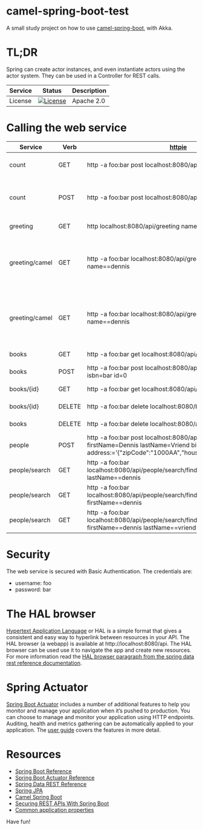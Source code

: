 # camel-spring-boot-test
A small study project on how to use [camel-spring-boot](http://camel.apache.org/spring-boot.html), with Akka. 

# TL;DR
Spring can create actor instances, and even instantiate actors using the actor system. They can be used in a Controller
for REST calls.

Service | Status | Description
------- | ------ | -----------
License | [![License](http://img.shields.io/:license-Apache%202-red.svg)](http://www.apache.org/licenses/LICENSE-2.0.txt) | Apache 2.0

# Calling the web service
Service | Verb | [httpie](https://github.com/jkbrzt/httpie) | Description
--------|------|--------|-------------
count | GET | http -a foo:bar post localhost:8080/api/count | Returns the value of the counter
count | POST | http -a foo:bar post localhost:8080/api/count | Increment the counter and return the new value
greeting | GET | http localhost:8080/api/greeting name==dennis | Returns a greeting
greeting/camel | GET | http -a foo:bar localhost:8080/api/greeting/camel/direct name==dennis | Uses a camel route to transform the body, returns the transformed body.
greeting/camel | GET | http -a foo:bar localhost:8080/api/greeting/camel/activemq name==dennis | Uses a camel route to transform the body, returns the transformed body.
books    | GET  | http -a foo:bar get localhost:8080/api/books | Get a list of books
books    | POST | http -a foo:bar post localhost:8080/api/books reader=foo isbn=bar id=0 | Create a book
books/{id} | GET | http -a foo:bar get localhost:8080/api/books/1 | Get a book by id
books/{id}| DELETE | http -a foo:bar delete localhost:8080/books/1 | Delete a book by id
books | DELETE | http -a foo:bar delete localhost:8080/api/books | Delete all books
people | POST |  http -a foo:bar post localhost:8080/api/people firstName=Dennis lastName=Vriend birthDate=1974-11-01 address:='{"zipCode":"1000AA","houseNumber":"33"}' | Create a person
people/search | GET | http -a foo:bar localhost:8080/api/people/search/findByLastNameIgnoreCase lastName==dennis | search for people 
people/search | GET | http -a foo:bar localhost:8080/api/people/search/findByFirstNameIgnoreCase firstName==dennis | search for people
people/search | GET | http -a foo:bar localhost:8080/api/people/search/findByFirstNameOrLastName firstName==dennis lastName==vriend | search for people

# Security
The web service is secured with Basic Authentication. The credentials are:

- username: foo
- password: bar

# The HAL browser
[Hypertext Application Language](http://stateless.co/hal_specification.html) or HAL is a simple format that gives a 
consistent and easy way to hyperlink between resources in your API. The HAL browser (a webapp) is available at http://localhost:8080/api.
The HAL browser can be used use it to navigate the app and create new resources. For more information read the [HAL browser paragraph
from the spring data rest reference documentation](http://docs.spring.io/spring-data/rest/docs/2.4.2.RELEASE/reference/html/#_the_hal_browser).

# Spring Actuator
[Spring Boot Actuator](https://github.com/spring-projects/spring-boot/tree/master/spring-boot-actuator) includes a number of additional 
features to help you monitor and manage your application when it’s pushed to production. You can choose to manage and monitor your 
application using HTTP endpoints. Auditing, health and metrics gathering can be automatically applied to your application. 
The [user guide](http://docs.spring.io/spring-boot/docs/current/reference/htmlsingle/#production-ready) covers the features in more detail.

# Resources
- [Spring Boot Reference](http://docs.spring.io/spring-boot/docs/current/reference/htmlsingle/)
- [Spring Boot Actuator Reference](http://docs.spring.io/spring-boot/docs/current/reference/htmlsingle/#production-ready)
- [Spring Data REST Reference](http://docs.spring.io/spring-data/rest/docs/2.4.2.RELEASE/reference/html/)
- [Spring JPA](http://docs.spring.io/spring-data/jpa/docs/1.9.2.RELEASE/reference/html/)
- [Camel Spring Boot](http://camel.apache.org/spring-boot.html)
- [Securing REST APIs With Spring Boot](http://ryanjbaxter.com/2015/01/06/securing-rest-apis-with-spring-boot/)
- [Common application properties](https://docs.spring.io/spring-boot/docs/current/reference/html/common-application-properties.html)

Have fun!